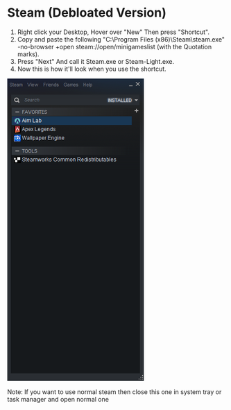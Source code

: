 # Steam (Debloated Version)
1. Right click your Desktop, Hover over "New" Then press "Shortcut".
2. Copy and paste the following "C:\Program Files (x86)\Steam\steam.exe" -no-browser +open steam://open/minigameslist (with the Quotation marks).
3. Press "Next" And call it Steam.exe or Steam-Light.exe.
4. Now this is how it'll look when you use the shortcut.
<p float="center">
  <img src="_Images/Debloated%20Steam.PNG" width="315" />
</p>

Note: If you want to use normal steam then close this one in system tray or task manager and open normal one
